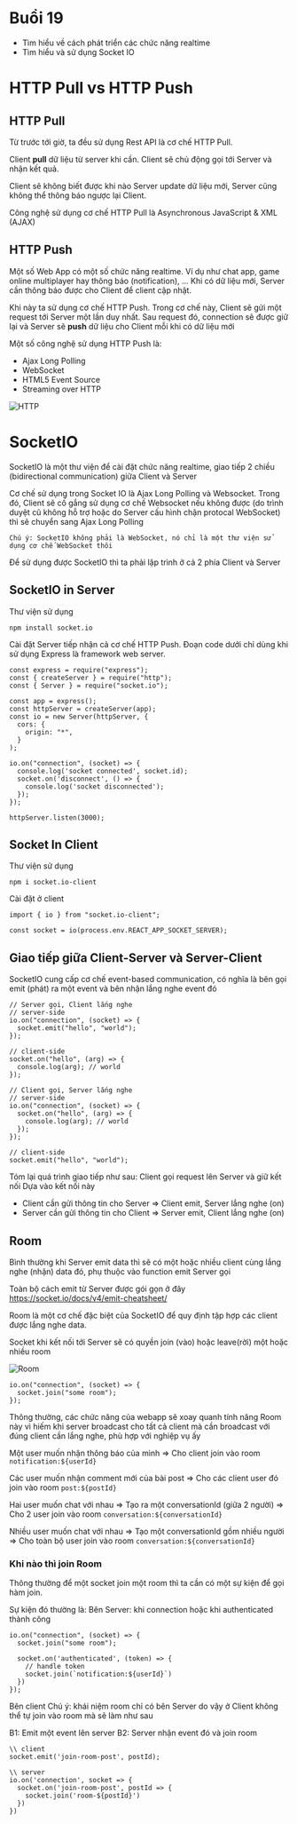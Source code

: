 # Buổi 19
- Tìm hiểu về cách phát triển các chức năng realtime
- Tìm hiểu và sử dụng Socket IO

# HTTP Pull vs HTTP Push
## HTTP Pull
Từ trước tới giờ, ta đều sử dụng Rest API là cơ chế HTTP Pull.

Client **pull** dữ liệu từ server khi cần. Client sẽ chủ động gọi tới Server và nhận kết quả. 

Client sẽ không biết được khi nào Server update dữ liệu mới, Server cũng không thể thông báo ngược lại Client.

Công nghệ sử dụng cơ chế HTTP Pull là Asynchronous JavaScript & XML (AJAX)

## HTTP Push
Một số Web App có một số chức năng realtime. Ví dụ như chat app, game online multiplayer hay thông báo (notification), ... Khi có dữ liệu mới, Server cần thông báo được cho Client để client cập nhật.

Khi này ta sử dụng cơ chế HTTP Push. Trong cơ chế này, Client sẽ gửi một request tới Server một lần duy nhất. Sau request đó, connection sẽ được giữ lại và Server sẽ **push** dữ liệu cho Client mỗi khi có dữ liệu mới

Một số công nghệ sử dụng HTTP Push là:
- Ajax Long Polling
- WebSocket
- HTML5 Event Source
- Streaming over HTTP

![HTTP](static/HTTP.png)

# SocketIO
SocketIO là một thư viện để cài đặt chức năng realtime, giao tiếp 2 chiều (bidirectional communication) giữa Client và Server

Cơ chế sử dụng trong Socket IO là Ajax Long Polling và Websocket. Trong đó, Client sẽ cố gắng sử dụng cơ chế Websocket nếu không được (do trình duyệt cũ không hỗ trợ hoặc do Server cấu hình chặn protocal WebSocket) thì sẽ chuyển sang Ajax Long Polling

`Chú ý: SocketIO không phải là WebSocket, nó chỉ là một thư viện sử dụng cơ chế WebSocket thôi`

Để sử dụng được SocketIO thì ta phải lập trình ở cả 2 phía Client và Server

## SocketIO in Server
Thư viện sử dụng
```
npm install socket.io
```

Cài đặt Server tiếp nhận cả cơ chế HTTP Push. Đoạn code dưới chỉ dùng khi sử dụng Express là framework web server.

```
const express = require("express");
const { createServer } = require("http");
const { Server } = require("socket.io");

const app = express();
const httpServer = createServer(app);
const io = new Server(httpServer, {
  cors: {
    origin: "*",
  }
);

io.on("connection", (socket) => {
  console.log('socket connected', socket.id);
  socket.on('disconnect', () => {
    console.log('socket disconnected');
  });
});

httpServer.listen(3000);
```

## Socket In Client
Thư viện sử dụng
```
npm i socket.io-client
```
Cài đặt ở client

```
import { io } from "socket.io-client";

const socket = io(process.env.REACT_APP_SOCKET_SERVER);
```

## Giao tiếp giữa Client-Server và Server-Client

SocketIO cung cấp cơ chế event-based communication, có nghĩa là bên gọi emit (phát) ra một event và bên nhận lắng nghe event đó

```
// Server gọi, Client lắng nghe
// server-side
io.on("connection", (socket) => {
  socket.emit("hello", "world");
});

// client-side
socket.on("hello", (arg) => {
  console.log(arg); // world
});
```

```
// Client gọi, Server lắng nghe
// server-side
io.on("connection", (socket) => {
  socket.on("hello", (arg) => {
    console.log(arg); // world
  });
});

// client-side
socket.emit("hello", "world");
```

Tóm lại quá trình giao tiếp như sau:
Client gọi request lên Server và giữ kết nối
Dựa vào kết nối này
- Client cần gửi thông tin cho Server => Client emit, Server lắng nghe (on)
- Server cần gửi thông tin cho Client => Server emit, 
Client lắng nghe (on)

## Room
Bình thường khi Server emit data thì sẽ có một hoặc nhiều client cùng lắng nghe (nhận) data đó, phụ thuộc vào function emit Server gọi

Toàn bộ cách emit từ Server được gói gọn ở đây
https://socket.io/docs/v4/emit-cheatsheet/

Room là một cơ chế đặc biệt của SocketIO để quy định tập hợp các client được lắng nghe data.

Socket khi kết nối tới Server sẽ có quyền join (vào) hoặc leave(rời) một hoặc nhiều room

![Room](static/room.png)

```
io.on("connection", (socket) => {
  socket.join("some room");
});
```

Thông thường, các chức năng của webapp sẽ xoay quanh tính năng Room này vì hiếm khi server broadcast cho tất cả client mà cần broadcast với đúng client cần lắng nghe, phù hợp với nghiệp vụ ấy

Một user muốn nhận thông báo của mình => Cho client join vào room `notification:${userId}`

Các user muốn nhận comment mới của bài post => Cho các client user đó join vào room `post:${postId}`

Hai user muốn chat với nhau => Tạo ra một conversationId (giữa 2 người) => Cho 2 user join vào room `conversation:${conversationId}`

Nhiều user muốn chat với nhau => Tạo một conversationId gồm nhiều người => Cho toàn bộ user join vào room `conversation:${conversationId}`

### Khi nào thì join Room
Thông thường để một socket join một room thì ta cần có một sự kiện để gọi hàm join.

Sự kiện đó thường là:
Bên Server: khi connection hoặc khi authenticated thành công

```
io.on("connection", (socket) => {
  socket.join("some room");

  socket.on('authenticated', (token) => {
    // handle token
    socket.join(`notification:${userId}`)
  })
});
```
Bên client
Chú ý: khái niệm room chỉ có bên Server do vậy ở Client không thể tự join vào room mà sẽ làm như sau

B1: Emit một event lên server
B2: Server nhận event đó và join room

```
\\ client
socket.emit('join-room-post', postId);

\\ server
io.on('connection', socket => {
  socket.on('join-room-post', postId => {
    socket.join('room-${postId}')
  })
})
```